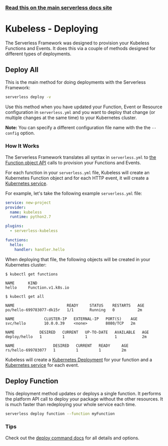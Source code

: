 <!--
title: Serverless Framework - Kubeless Guide - Deploying
menuText: Deploying
menuOrder: 7
description: How to deploy your Kubeless functions and their required infrastructure
layout: Doc
-->

<!-- DOCS-SITE-LINK:START automatically generated  -->
### [Read this on the main serverless docs site](https://www.serverless.com/framework/docs/providers/kubeless/guide/deploying)
<!-- DOCS-SITE-LINK:END -->

# Kubeless - Deploying

The Serverless Framework was designed to provision your Kubeless Functions and Events.  It does this via a couple of methods designed for different types of deployments.

## Deploy All

This is the main method for doing deployments with the Serverless Framework:

```bash
serverless deploy -v
```

Use this method when you have updated your Function, Event or Resource configuration in `serverless.yml` and you want to deploy that change (or multiple changes at the same time) to your Kubernetes cluster.

**Note:** You can specify a different configuration file name with the the `--config` option. 

### How It Works

The Serverless Framework translates all syntax in `serverless.yml` to [the Function object API](https://github.com/kubeless/kubeless/blob/master/pkg/spec/spec.go) calls to provision your Functions and Events.

For each function in your `serverless.yml` file, Kubeless will create an Kubernetes Function object and for each HTTP event, it will create a [Kubernetes service](https://kubernetes.io/docs/concepts/services-networking/service/).

For example, let's take the following example `serverless.yml` file:

```yaml
service: new-project
provider:
  name: kubeless
  runtime: python2.7

plugins:
  - serverless-kubeless

functions:
  hello:
    handler: handler.hello
```

When deploying that file, the following objects will be created in your Kubernetes cluster:

```
$ kubectl get functions

NAME      KIND
hello     Function.v1.k8s.io
```

```
$ kubectl get all

NAME                       READY     STATUS    RESTARTS   AGE
po/hello-699783077-dk15r   1/1       Running   0          2m

NAME             CLUSTER-IP   EXTERNAL-IP   PORT(S)    AGE
svc/hello        10.0.0.39    <none>        8080/TCP   2m

NAME           DESIRED   CURRENT   UP-TO-DATE   AVAILABLE   AGE
deploy/hello   1         1         1            1           2m

NAME                 DESIRED   CURRENT   READY     AGE
rs/hello-699783077   1         1         1         2m
```

Kubeless will create a [Kubernetes Deployment](https://kubernetes.io/docs/concepts/workloads/controllers/deployment/) for your function and a [Kubernetes service](https://kubernetes.io/docs/concepts/services-networking/service/) for each event.


## Deploy Function

This deployment method updates or deploys a single function. It performs the platform API call to deploy your package without the other resources. It is much faster than redeploying your whole service each time.

```bash
serverless deploy function --function myFunction
```

### Tips

Check out the [deploy command docs](../cli-reference/deploy.md) for all details and options.
